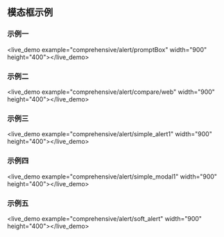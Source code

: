 ## 模态框示例 ##

### 示例一
<live_demo example="comprehensive/alert/promptBox" width="900" height="400"></live_demo>

### 示例二
<live_demo example="comprehensive/alert/compare/web" width="900" height="400"></live_demo>

### 示例三
<live_demo example="comprehensive/alert/simple_alert1" width="900" height="400"></live_demo>

### 示例四
<live_demo example="comprehensive/alert/simple_modal1" width="900" height="400"></live_demo>

### 示例五
<live_demo example="comprehensive/alert/soft_alert" width="900" height="400"></live_demo>



